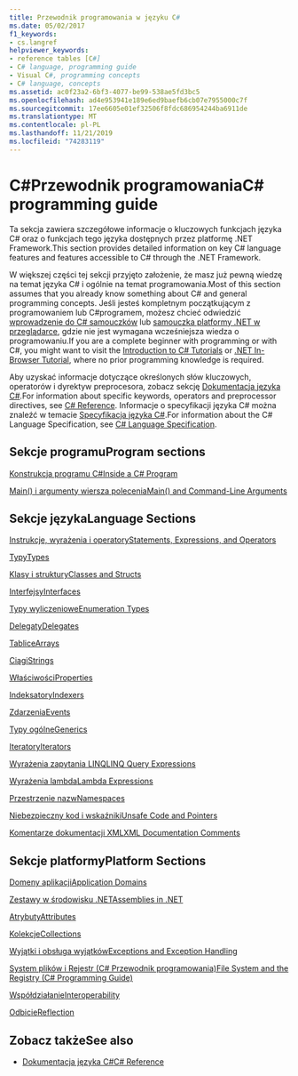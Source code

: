 ```yaml
---
title: Przewodnik programowania w języku C#
ms.date: 05/02/2017
f1_keywords:
- cs.langref
helpviewer_keywords:
- reference tables [C#]
- C# language, programming guide
- Visual C#, programming concepts
- C# language, concepts
ms.assetid: ac0f23a2-6bf3-4077-be99-538ae5fd3bc5
ms.openlocfilehash: ad4e953941e189e6ed9baefb6cb07e7955000c7f
ms.sourcegitcommit: 17ee6605e01ef32506f8fdc686954244ba6911de
ms.translationtype: MT
ms.contentlocale: pl-PL
ms.lasthandoff: 11/21/2019
ms.locfileid: "74283119"
---
```

# <a name="c-programming-guide"></a><span data-ttu-id="51b19-102">C#Przewodnik programowania</span><span class="sxs-lookup"><span data-stu-id="51b19-102">C# programming guide</span></span>

<span data-ttu-id="51b19-103">Ta sekcja zawiera szczegółowe informacje o kluczowych funkcjach języka C# oraz o funkcjach tego języka dostępnych przez platformę .NET Framework.</span><span class="sxs-lookup"><span data-stu-id="51b19-103">This section provides detailed information on key C# language features and features accessible to C# through the .NET Framework.</span></span>  
  
 <span data-ttu-id="51b19-104">W większej części tej sekcji przyjęto założenie, że masz już pewną wiedzę na temat języka C# i ogólnie na temat programowania.</span><span class="sxs-lookup"><span data-stu-id="51b19-104">Most of this section assumes that you already know something about C# and general programming concepts.</span></span> <span data-ttu-id="51b19-105">Jeśli jesteś kompletnym początkującym z programowaniem lub C#programem, możesz chcieć odwiedzić [wprowadzenie do C# samouczków](../tutorials/intro-to-csharp/index.md) lub [samouczka platformy .NET w przeglądarce](https://dotnet.microsoft.com/learn/dotnet/in-browser-tutorial/1), gdzie nie jest wymagana wcześniejsza wiedza o programowaniu.</span><span class="sxs-lookup"><span data-stu-id="51b19-105">If you are a complete beginner with programming or with C#, you might want to visit the [Introduction to C# Tutorials](../tutorials/intro-to-csharp/index.md) or [.NET In-Browser Tutorial](https://dotnet.microsoft.com/learn/dotnet/in-browser-tutorial/1), where no prior programming knowledge is required.</span></span>  
  
 <span data-ttu-id="51b19-106">Aby uzyskać informacje dotyczące określonych słów kluczowych, operatorów i dyrektyw preprocesora, zobacz sekcję [Dokumentacja języka C#](../language-reference/index.md).</span><span class="sxs-lookup"><span data-stu-id="51b19-106">For information about specific keywords, operators and preprocessor directives, see [C# Reference](../language-reference/index.md).</span></span> <span data-ttu-id="51b19-107">Informacje o specyfikacji języka C# można znaleźć w temacie [Specyfikacja języka C#](/dotnet/csharp/language-reference/language-specification/introduction).</span><span class="sxs-lookup"><span data-stu-id="51b19-107">For information about the C# Language Specification, see [C# Language Specification](/dotnet/csharp/language-reference/language-specification/introduction).</span></span>  
  
## <a name="program-sections"></a><span data-ttu-id="51b19-108">Sekcje programu</span><span class="sxs-lookup"><span data-stu-id="51b19-108">Program sections</span></span>

[<span data-ttu-id="51b19-109">Konstrukcja programu C#</span><span class="sxs-lookup"><span data-stu-id="51b19-109">Inside a C# Program</span></span>](./inside-a-program/index.md)  
  
[<span data-ttu-id="51b19-110">Main() i argumenty wiersza polecenia</span><span class="sxs-lookup"><span data-stu-id="51b19-110">Main() and Command-Line Arguments</span></span>](./main-and-command-args/index.md)  

## <a name="language-sections"></a><span data-ttu-id="51b19-111">Sekcje języka</span><span class="sxs-lookup"><span data-stu-id="51b19-111">Language Sections</span></span>

[<span data-ttu-id="51b19-112">Instrukcje, wyrażenia i operatory</span><span class="sxs-lookup"><span data-stu-id="51b19-112">Statements, Expressions, and Operators</span></span>](./statements-expressions-operators/index.md)  

 [<span data-ttu-id="51b19-113">Typy</span><span class="sxs-lookup"><span data-stu-id="51b19-113">Types</span></span>](./types/index.md)  

 [<span data-ttu-id="51b19-114">Klasy i struktury</span><span class="sxs-lookup"><span data-stu-id="51b19-114">Classes and Structs</span></span>](./classes-and-structs/index.md)  
  
 [<span data-ttu-id="51b19-115">Interfejsy</span><span class="sxs-lookup"><span data-stu-id="51b19-115">Interfaces</span></span>](./interfaces/index.md)  

 [<span data-ttu-id="51b19-116">Typy wyliczeniowe</span><span class="sxs-lookup"><span data-stu-id="51b19-116">Enumeration Types</span></span>](./enumeration-types.md)  
  
 [<span data-ttu-id="51b19-117">Delegaty</span><span class="sxs-lookup"><span data-stu-id="51b19-117">Delegates</span></span>](./delegates/index.md)  

 [<span data-ttu-id="51b19-118">Tablice</span><span class="sxs-lookup"><span data-stu-id="51b19-118">Arrays</span></span>](./arrays/index.md)  
  
 [<span data-ttu-id="51b19-119">Ciągi</span><span class="sxs-lookup"><span data-stu-id="51b19-119">Strings</span></span>](./strings/index.md)  
  
 [<span data-ttu-id="51b19-120">Właściwości</span><span class="sxs-lookup"><span data-stu-id="51b19-120">Properties</span></span>](./classes-and-structs/properties.md)  
  
 [<span data-ttu-id="51b19-121">Indeksatory</span><span class="sxs-lookup"><span data-stu-id="51b19-121">Indexers</span></span>](./indexers/index.md)  
  
 [<span data-ttu-id="51b19-122">Zdarzenia</span><span class="sxs-lookup"><span data-stu-id="51b19-122">Events</span></span>](./events/index.md)  
  
 [<span data-ttu-id="51b19-123">Typy ogólne</span><span class="sxs-lookup"><span data-stu-id="51b19-123">Generics</span></span>](./generics/index.md)  
  
 [<span data-ttu-id="51b19-124">Iteratory</span><span class="sxs-lookup"><span data-stu-id="51b19-124">Iterators</span></span>](./concepts/iterators.md)
  
 [<span data-ttu-id="51b19-125">Wyrażenia zapytania LINQ</span><span class="sxs-lookup"><span data-stu-id="51b19-125">LINQ Query Expressions</span></span>](../linq/index.md)  
  
 [<span data-ttu-id="51b19-126">Wyrażenia lambda</span><span class="sxs-lookup"><span data-stu-id="51b19-126">Lambda Expressions</span></span>](./statements-expressions-operators/lambda-expressions.md)  
  
 [<span data-ttu-id="51b19-127">Przestrzenie nazw</span><span class="sxs-lookup"><span data-stu-id="51b19-127">Namespaces</span></span>](./namespaces/index.md)  
  
 [<span data-ttu-id="51b19-128">Niebezpieczny kod i wskaźniki</span><span class="sxs-lookup"><span data-stu-id="51b19-128">Unsafe Code and Pointers</span></span>](./unsafe-code-pointers/index.md)  
  
 [<span data-ttu-id="51b19-129">Komentarze dokumentacji XML</span><span class="sxs-lookup"><span data-stu-id="51b19-129">XML Documentation Comments</span></span>](./xmldoc/index.md)  
  
## <a name="platform-sections"></a><span data-ttu-id="51b19-130">Sekcje platformy</span><span class="sxs-lookup"><span data-stu-id="51b19-130">Platform Sections</span></span>

 [<span data-ttu-id="51b19-131">Domeny aplikacji</span><span class="sxs-lookup"><span data-stu-id="51b19-131">Application Domains</span></span>](../../framework/app-domains/application-domains.md)  
  
 [<span data-ttu-id="51b19-132">Zestawy w środowisku .NET</span><span class="sxs-lookup"><span data-stu-id="51b19-132">Assemblies in .NET</span></span>](../../standard/assembly/index.md)  
  
 [<span data-ttu-id="51b19-133">Atrybuty</span><span class="sxs-lookup"><span data-stu-id="51b19-133">Attributes</span></span>](./concepts/attributes/index.md)  
  
 [<span data-ttu-id="51b19-134">Kolekcje</span><span class="sxs-lookup"><span data-stu-id="51b19-134">Collections</span></span>](./concepts/collections.md)  
  
 [<span data-ttu-id="51b19-135">Wyjątki i obsługa wyjątków</span><span class="sxs-lookup"><span data-stu-id="51b19-135">Exceptions and Exception Handling</span></span>](./exceptions/index.md)  
  
 [<span data-ttu-id="51b19-136">System plików i Rejestr (C# Przewodnik programowania)</span><span class="sxs-lookup"><span data-stu-id="51b19-136">File System and the Registry (C# Programming Guide)</span></span>](./file-system/index.md)  
  
 [<span data-ttu-id="51b19-137">Współdziałanie</span><span class="sxs-lookup"><span data-stu-id="51b19-137">Interoperability</span></span>](./interop/index.md)  
  
 [<span data-ttu-id="51b19-138">Odbicie</span><span class="sxs-lookup"><span data-stu-id="51b19-138">Reflection</span></span>](./concepts/reflection.md)  
  
## <a name="see-also"></a><span data-ttu-id="51b19-139">Zobacz także</span><span class="sxs-lookup"><span data-stu-id="51b19-139">See also</span></span>

- [<span data-ttu-id="51b19-140">Dokumentacja języka C#</span><span class="sxs-lookup"><span data-stu-id="51b19-140">C# Reference</span></span>](../language-reference/index.md)
